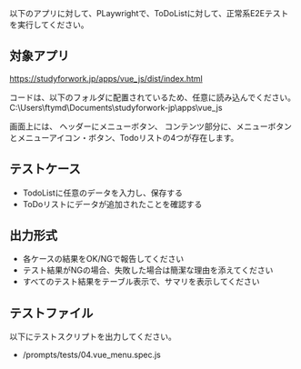 以下のアプリに対して、PLaywrightで、ToDoListに対して、正常系E2Eテストを実行してください。 

## 対象アプリ
https://studyforwork.jp/apps/vue_js/dist/index.html

コードは、以下のフォルダに配置されているため、任意に読み込んでください。
C:\Users\ftymd\Documents\studyforwork-jp\apps\vue_js

画面上には、
ヘッダーにメニューボタン、
コンテンツ部分に、メニューボタンとメニューアイコン・ボタン、Todoリストの4つが存在します。


## テストケース
- TodoListに任意のデータを入力し、保存する
- ToDoリストにデータが追加されたことを確認する


## 出力形式 
- 各ケースの結果をOK/NGで報告してください
- テスト結果がNGの場合、失敗した場合は簡潔な理由を添えてください
- すべてのテスト結果をテーブル表示で、サマリを表示してください

## テストファイル
以下にテストスクリプトを出力してください。
- /prompts/tests/04.vue_menu.spec.js